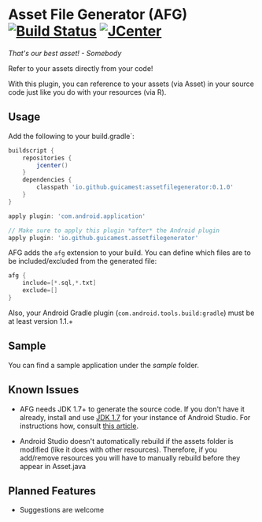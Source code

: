 Asset File Generator (AFG) [![Build Status](https://travis-ci.org/guicamest/assetfilegenerator.svg?branch=master)](https://travis-ci.org/guicamest/assetfilegenerator/branches) [ ![JCenter](https://api.bintray.com/packages/guicamest/maven/assetfilegenerator/images/download.svg) ](https://bintray.com/guicamest/maven/assetfilegenerator/\_latestVersion)
======

*That's our best asset! - Somebody*

Refer to your assets directly from your code!

With this plugin, you can reference to your assets (via Asset) in your source code just like you do with your resources (via R).

Usage
-----

Add the following to your build.gradle`:

```gradle
buildscript {
    repositories {
        jcenter()
    }
    dependencies {
        classpath 'io.github.guicamest:assetfilegenerator:0.1.0'
    }
}

apply plugin: 'com.android.application'

// Make sure to apply this plugin *after* the Android plugin
apply plugin: 'io.github.guicamest.assetfilegenerator'
```

AFG adds the `afg` extension to your build. You can define which files are to be included/excluded from the generated file:

```gradle
afg {
    include=[*.sql,*.txt]
    exclude=[]
}

```

Also, your Android Gradle plugin (`com.android.tools.build:gradle`) must be at least version 1.1.+

Sample
------

You can find a sample application under the *sample* folder.

Known Issues
------------

- AFG needs JDK 1.7+ to generate the source code. If you don't have it already, install and use [JDK 1.7](http://www.oracle.com/technetwork/java/javase/downloads/jdk7-downloads-1880260.html) for your instance of Android Studio. For instructions how, consult [this article](https://intellij-support.jetbrains.com/entries/23455956-Selecting-the-JDK-version-the-IDE-will-run-under).


- Android Studio doesn't automatically rebuild if the assets folder is modified (like it does with other resources). Therefore, if you add/remove resources you will have to manually rebuild before they appear in Asset.java

Planned Features
----------------

- Suggestions are welcome
